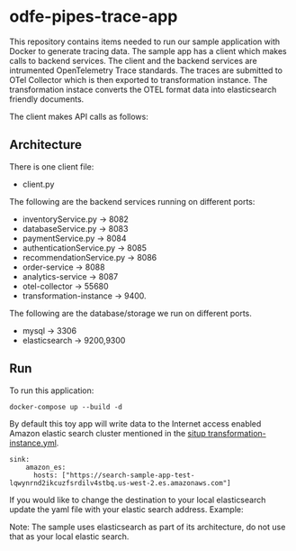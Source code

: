 # odfe-pipes-trace-app

This repository contains items needed to run our sample application with Docker to generate tracing data. The sample app has a client which makes calls to backend services. The client and the backend services are intrumented OpenTelemetry Trace standards. The traces are submitted to OTel Collector which is then exported to transformation instance. The transformation instace converts the OTEL format data into elasticsearch friendly documents. 

The client makes API calls as follows:

## Architecture

There is one client file:
- client.py

The following are the backend services running on different ports:
- inventoryService.py -> 8082
- databaseService.py -> 8083
- paymentService.py -> 8084
- authenticationService.py -> 8085
- recommendationService.py -> 8086
- order-service -> 8088
- analytics-service -> 8087
- otel-collector -> 55680 
- transformation-instance -> 9400.

The following are the database/storage we run on different ports.
- mysql -> 3306
- elasticsearch -> 9200,9300

## Run

To run this application:
```
docker-compose up --build -d
```

By default this toy app will write data to the Internet access enabled Amazon elastic search cluster mentioned in the [situp transformation-instance.yml](situp/tranformation-instance.yml).

```
sink:
    amazon_es:
      hosts: ["https://search-sample-app-test-lqwynrnd2ikcuzfsrdilv4stbq.us-west-2.es.amazonaws.com"]
```

If you would like to change the destination to your local elasticsearch update the yaml file with your elastic search address. Example:

Note: The sample uses elasticsearch as part of its architecture, do not use that as your local elastic search.




